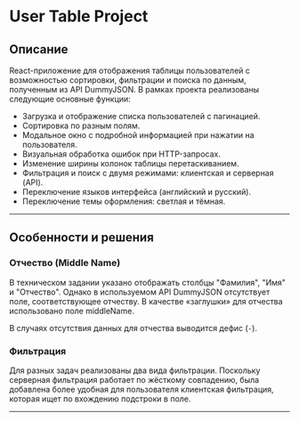 # User Table Project

## Описание

React-приложение для отображения таблицы пользователей с возможностью сортировки, фильтрации и поиска по данным, полученным из API DummyJSON. В рамках проекта реализованы следующие основные функции:

- Загрузка и отображение списка пользователей с пагинацией.
- Сортировка по разным полям.
- Модальное окно с подробной информацией при нажатии на пользователя.
- Визуальная обработка ошибок при HTTP-запросах.
- Изменение ширины колонок таблицы перетаскиванием.
- Фильтрация и поиск с двумя режимами: клиентская и серверная (API).
- Переключение языков интерфейса (английский и русский).
- Переключение темы оформления: светлая и тёмная.

---

## Особенности и решения

### Отчество (Middle Name)

В техническом задании указано отображать столбцы "Фамилия", "Имя" и "Отчество". Однако в используемом API DummyJSON отсутствует поле, соответствующее отчеству. В качестве «заглушки» для отчества использовано поле middleName.

В случаях отсутствия данных для отчества выводится дефис (`-`).

### Фильтрация

Для разных задач реализованы два вида фильтрации. Поскольку серверная фильтрация работает по жёсткому совпадению, была добавлена более удобная для пользователя клиентская фильтрация, которая ищет по вхождению подстроки в поле.

---


